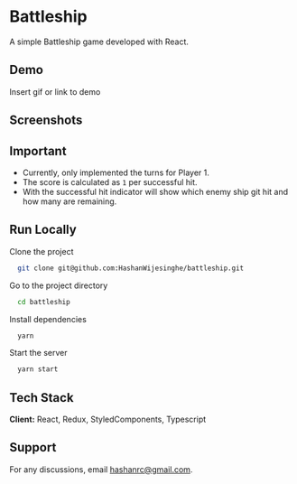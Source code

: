 # Battleship

A simple Battleship game developed with React.

## Demo

Insert gif or link to demo

## Screenshots

## Important

- Currently, only implemented the turns for Player 1.
- The score is calculated as `1` per successful hit.
- With the successful hit indicator will show which enemy ship git hit and how many are remaining.

## Run Locally

Clone the project

```bash
  git clone git@github.com:HashanWijesinghe/battleship.git
```

Go to the project directory

```bash
  cd battleship
```

Install dependencies

```bash
  yarn
```

Start the server

```bash
  yarn start
```

## Tech Stack

**Client:** React, Redux, StyledComponents, Typescript

## Support

For any discussions, email hashanrc@gmail.com.
